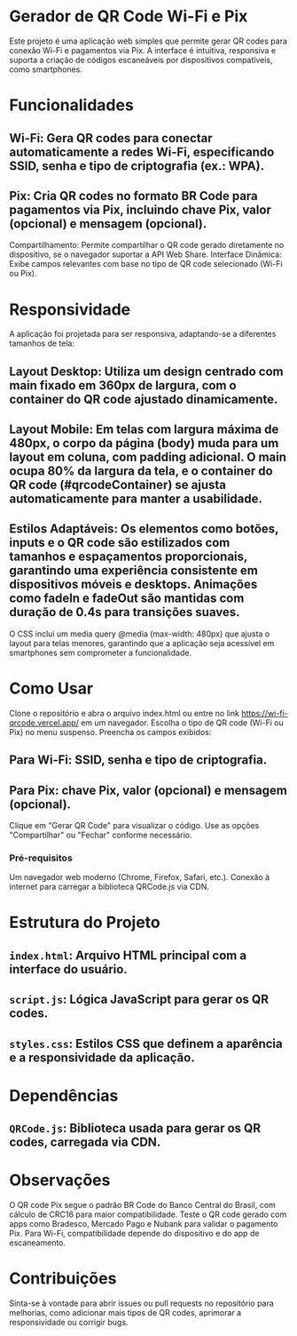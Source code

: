 # Gerador de QR Code Wi-Fi e Pix
Este projeto é uma aplicação web simples que permite gerar QR codes para conexão Wi-Fi e pagamentos via Pix. A interface é intuitiva, responsiva e suporta a criação de códigos escaneáveis por dispositivos compatíveis, como smartphones.

# Funcionalidades

## Wi-Fi: Gera QR codes para conectar automaticamente a redes Wi-Fi, especificando SSID, senha e tipo de criptografia (ex.: WPA).
## Pix: Cria QR codes no formato BR Code para pagamentos via Pix, incluindo chave Pix, valor (opcional) e mensagem (opcional).
Compartilhamento: Permite compartilhar o QR code gerado diretamente no dispositivo, se o navegador suportar a API Web Share.
Interface Dinâmica: Exibe campos relevantes com base no tipo de QR code selecionado (Wi-Fi ou Pix).

# Responsividade
A aplicação foi projetada para ser responsiva, adaptando-se a diferentes tamanhos de tela:

## Layout Desktop: Utiliza um design centrado com main fixado em 360px de largura, com o container do QR code ajustado dinamicamente.
## Layout Mobile: Em telas com largura máxima de 480px, o corpo da página (body) muda para um layout em coluna, com padding adicional. O main ocupa 80% da largura da tela, e o container do QR code (#qrcodeContainer) se ajusta automaticamente para manter a usabilidade.
## Estilos Adaptáveis: Os elementos como botões, inputs e o QR code são estilizados com tamanhos e espaçamentos proporcionais, garantindo uma experiência consistente em dispositivos móveis e desktops. Animações como fadeIn e fadeOut são mantidas com duração de 0.4s para transições suaves.

O CSS inclui um media query @media (max-width: 480px) que ajusta o layout para telas menores, garantindo que a aplicação seja acessível em smartphones sem comprometer a funcionalidade.

# Como Usar

Clone o repositório e abra o arquivo index.html ou entre no link https://wi-fi-qrcode.vercel.app/ em um navegador.
Escolha o tipo de QR code (Wi-Fi ou Pix) no menu suspenso.
Preencha os campos exibidos:
## Para Wi-Fi: SSID, senha e tipo de criptografia.
## Para Pix: chave Pix, valor (opcional) e mensagem (opcional).


Clique em "Gerar QR Code" para visualizar o código.
Use as opções "Compartilhar" ou "Fechar" conforme necessário.

### Pré-requisitos

Um navegador web moderno (Chrome, Firefox, Safari, etc.).
Conexão à internet para carregar a biblioteca QRCode.js via CDN.

# Estrutura do Projeto

## `index.html`: Arquivo HTML principal com a interface do usuário.
## `script.js`: Lógica JavaScript para gerar os QR codes.
## `styles.css`: Estilos CSS que definem a aparência e a responsividade da aplicação.

# Dependências

## `QRCode.js`: Biblioteca usada para gerar os QR codes, carregada via CDN.

# Observações

O QR code Pix segue o padrão BR Code do Banco Central do Brasil, com cálculo de CRC16 para maior compatibilidade.
Teste o QR code gerado com apps como Bradesco, Mercado Pago e Nubank para validar o pagamento Pix.
Para Wi-Fi, compatibilidade depende do dispositivo e do app de escaneamento.

# Contribuições
Sinta-se à vontade para abrir issues ou pull requests no repositório para melhorias, como adicionar mais tipos de QR codes, aprimorar a responsividade ou corrigir bugs.
